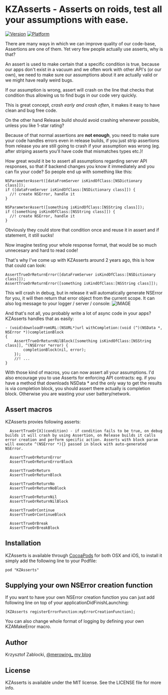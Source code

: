 # KZAsserts - Asserts on roids, test all your assumptions with ease.

[![Version](http://cocoapod-badges.herokuapp.com/v/KZAsserts/badge.png)](http://cocoadocs.org/docsets/KZAsserts)
[![Platform](http://cocoapod-badges.herokuapp.com/p/KZAsserts/badge.png)](http://cocoadocs.org/docsets/KZAsserts)

There are many ways in which we can improve quality of our code-base, Assertions are one of them.
Yet very few people actually use asserts, why is that?

An assert is used to make certain that a specific condition is true, because our apps don't exist in a vacuum  and we often work with other API's (or our own), we need to make sure our assumptions about it are actually valid or we might have really weird bugs.

If our assumption is wrong, assert will crash on the line that checks that condition thus allowing us to find bugs in our code very quickly. 

This is great concept, *crash early and crash often*, it makes it easy to have clean and bug free code.

On the other hand Release build should avoid crashing whenever possible, unless you like 1-star rating?

Because of that normal assertions are **not enough**, you need to make sure your code handles errors even in release builds, if you just strip assertions from release you are still going to crash if your assumption was wrong (eg. after striping asserts you'll have code that mismatches types etc.)!  


How great would it be to assert all assumptions regarding server API responses, so that if backend changes you know it immediately and you can fix your code? So people end up with something like this:  

````
NSParameterAssert([dataFromServer isKindOfClass:[NSDictionary class]]);
if ([dataFromServer isKindOfClass:[NSDictionary class]]) {
  //! create NSError, handle it
}

NSParameterAssert([something isKindOfClass:[NSString class]]);
if ([something isKindOfClass:[NSString class]]) {
  //! create NSError, handle it
}
````
Obviously they could store that condition once and reuse it in assert and if statement, it still sucks!

Now imagine testing your whole response format, that would be so much unnecesary and hard to read code!

That's why I've come up with KZAsserts around 2 years ago, this is how that could can look:

````
AssertTrueOrReturnError([dataFromServer isKindOfClass:[NSDictionary class]]);
AssertTrueOrReturnError([something isKindOfClass:[NSString class]]);
````

This will crash in debug, but in release it will automatically generate NSError for you, it will then return that error object from the current scope. It can also log message to your logger / server / console:
![IMAGE](../blob/master/Log.png?raw=true) 

And that's not all, you probably write a lot of async code in your apps? KZAsserts handles that as easily:
````
- (void)downloadFromURL:(NSURL*)url withCompletion:(void (^)(NSData *, NSError *))completionBlock
{
	AssertTrueOrReturnNilBlock([something isKindOfClass:[NSString class]], ^(NSError *error) {
  		completionBlock(nil, error);
	});
	//! ...
}
````

With those kind of macros, you can now assert all your assumptions. 
I'd also encourage you to use Asserts for enforcing API contracts:
eg. if you have a method that downloads NSData * and the only way to get the results is via completion block, you should assert there actually is completion block. Otherwise you are wasting your user battery/network.

## Assert macros

KZAsserts provies following asserts:

````
  AssertTrueOr[X](condition) - if condition fails to be true, on debug builds it will crash by using Assertion, on Release builds it calls error creation and perform specific action. Asserts with block param will execute ^(NSError *){} passed in block with auto-generated NSError.

  AssertTrueOrReturnError
  AssertTrueOrReturnErrorBlock

  AssertTrueOrReturn
  AssertTrueOrReturnBlock

  AssertTrueOrReturnNo
  AssertTrueOrReturnNoBlock

  AssertTrueOrReturnNil
  AssertTrueOrReturnNilBlock

  AssertTrueOrContinue
  AssertTrueOrContinueBlock

  AssertTrueOrBreak
  AssertTrueOrBreakBlock

````

## Installation

KZAsserts is available through [CocoaPods](http://cocoapods.org) for both OSX and iOS, to install
it simply add the following line to your Podfile:

    pod "KZAsserts"

## Supplying your own NSError creation function
If you want to have your own NSError creation function you can just add following line on top of your applicationDidFinishLaunching:
````
[KZAsserts registerErrorFunction:myErrorCreationFunction];
````
You can also change whole format of logging by defining your own KZAMakeError macro.

## Author

Krzysztof Zablocki, [@merowing_](http://twitter.com/merowing_)
[my blog](http://merowing.info)
## License

KZAsserts is available under the MIT license. See the LICENSE file for more info.

